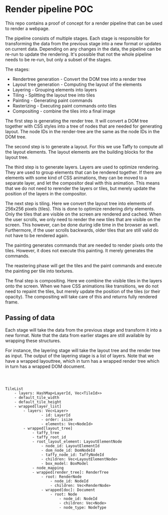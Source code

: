 # Render pipeline POC

This repo contains a proof of concept for a render pipeline that can be used to render a webpage.

The pipeline consists of multiple stages. Each stage is responsible for transforming the data from the previous stage into a new format or 
updates on current data. Depending on any changes in the data, the pipeline can be re-run to update the rendering. It's possible that not 
the whole pipeline needs to be re-run, but only a subset of the stages.

The stages:

 - Rendertree generation - Convert the DOM tree into a render tree
 - Layout tree generation - Computing the layout of the elements
 - Layering - Grouping elements into layers
 - Tiling - Splitting the layout tree into tiles
 - Painting - Generating paint commands
 - Rasterizing - Executing paint commands onto tiles
 - Compositing - combine the tiles into a final image

The first step is generating the render tree. It will convert a DOM tree together with CSS styles into a tree of nodes that are needed for 
generating layout. The node IDs in the render-tree are the same as the node IDs in the DOM tree.

The second step is to generate a layout. For this we use Taffy to compute all the layout elements. The layout elements are the building blocks
for the layout tree.

The third step is to generate layers. Layers are used to optimize rendering. They are used to group elements that can be rendered together.
If there are elements with some kind of CSS animations, they can be moved to a separate layer, and let the compositor deal with this animation.
This means that we do not need to rerender the layers or tiles, but merely update the position of the layers in the compositor.

The next step is tiling. Here we convert the layout tree into elements of 256x256 pixels (tiles). This is done to optimize rendering dirty elements. 
Only the tiles that are visible on the screen are rendered and cached. When the user scrolls, we only need to render the new tiles that are visible 
on the screen. This however, can be done during idle time in the browser as well. Furthermore, if the user scrolls backwards, older tiles that are
still valid do not have to be rendered again.

The painting generates commands that are needed to render pixels onto the tiles. However, it does not execute this painting. It merely generates
the commands.

The reastering phase will get the tiles and the paint commands and execute the painting per tile into textures.

The final step is compositing. Here we combine the visible tiles in the layers onto the screen. When we have CSS animations like transitions, we
do not need to repaint the tiles, but merely update the position of the tiles (or their opacity). The compositing will take care of this and returns 
fully rendered frame.


## Passing of data
Each stage will take the data from the previous stage and transform it into a new format. Note that the data from earlier stages are still available 
by wrapping these structures.

For instance, the layering stage will take the layout tree and the render tree as input. The output of the layering stage is a list of layers.
Note that we have a wrapped layouttree, which in turn has a wrapped render tree which in turn has a wrapped DOM document.

```



TileList
    - layers: HashMap<LayerId, Vec<TileId>>
    - default_tile_width
    - default_tile_height
    - wrapped[layer_list]
        - layers: Vec<Layer>
                - id: LayerId
                - order: isize
                - elements: Vec<NodeId>
        - wrapped[layout_tree]
            - taffy_tree
            - taffy_root_id
            - root_layout_element: LayoutElementNode
                - node_id: LayoutElementId
                - dom_node_id: DomNodeId
                - taffy_node_id: TaffyNodeId
                - children: Vec<LayoutElementNode>
                - box_model: BoxModel
            - node_mapping
            - wrapped[render_tree]: RenderTree
                - root: RenderNode
                    - node_id: NodeId
                    - children: Vec<RenderNode>
                - wrapped[doc]: Document
                    - root: Node
                        - node_id: NodeId
                        - children: Vec<Node>
                        - node_type: NodeType

